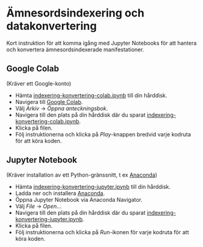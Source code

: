 # Ämnesordsindexering och datakonvertering

Kort instruktion för att komma igång med Jupyter Notebooks för att hantera och konvertera ämnesordsindexerade manifestationer.

## Google Colab

(Kräver ett Google-konto)

* Hämta [indexering-konvertering-colab.ipynb](indexering-konvertering-colab.ipynb) till din hårddisk.
* Navigera till [Google Colab](https://colab.research.google.com/).
* Välj *Arkiv* -> *Öppna anteckningsbok*.
* Navigera till den plats på din hårddisk där du sparat [indexering-konvertering-colab.ipynb](indexering-konvertering-colab.ipynb).
* Klicka på filen.
* Följ instruktionerna och klicka på *Play*-knappen bredvid varje kodruta för att köra koden.

## Jupyter Notebook

(Kräver installation av ett Python-gränssnitt, t ex [Anaconda](https://www.anaconda.com/))

* Hämta [indexering-konvertering-jupyter.ipynb](indexering-konvertering-jupyter.ipynb) till din hårddisk.
* Ladda ner och installera [Anaconda](https://www.anaconda.com/).
* Öppna Jupyter Notebook via Anaconda Navigator.
* Välj *File* -> *Open*...
* Navigera till den plats på din hårddisk där du sparat [indexering-konvertering-jupyter.ipynb](indexering-konvertering-jupyter.ipynb).
* Klicka på filen.
* Följ instruktionerna och klicka på *Run*-ikonen för varje kodruta för att köra koden.


